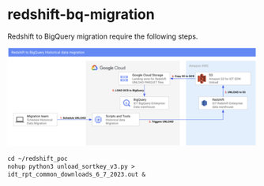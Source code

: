 # redshift-bq-migration
Redshift to BigQuery migration require the following steps.

![Architecture diagram](img/redshif_bq_arch.png)
```
cd ~/redshift_poc
nohup python3 unload_sortkey_v3.py > idt_rpt_common_downloads_6_7_2023.out &
```


